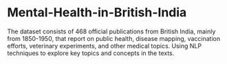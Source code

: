 # Mental-Health-in-British-India

The dataset consists of 468 official publications from British India, mainly from 1850-1950, that report on public health, disease mapping, vaccination efforts, veterinary experiments, and other medical topics. Using NLP techniques to explore key topics and concepts in the texts.
